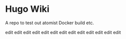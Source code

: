 # Hugo Wiki

A repo to test out atomist Docker build etc.

edit
edit
edit
edit
edit
edit
edit
edit
edit
edit
edit
edit
edit
